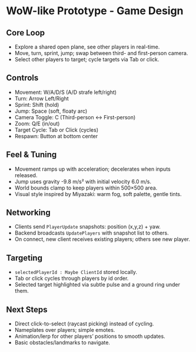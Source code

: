 # WoW-like Prototype - Game Design

## Core Loop

- Explore a shared open plane, see other players in real-time.
- Move, turn, sprint, jump; swap between third- and first-person camera.
- Select other players to target; cycle targets via Tab or click.

## Controls

- Movement: W/A/D/S (A/D strafe left/right)
- Turn: Arrow Left/Right
- Sprint: Shift (hold)
- Jump: Space (soft, floaty arc)
- Camera Toggle: C (Third-person ↔ First-person)
- Zoom: Q/E (in/out)
- Target Cycle: Tab or Click (cycles)
- Respawn: Button at bottom center

## Feel & Tuning

- Movement ramps up with acceleration; decelerates when inputs released.
- Jump uses gravity -9.8 m/s² with initial velocity 6.0 m/s.
- World bounds clamp to keep players within 500×500 area.
- Visual style inspired by Miyazaki: warm fog, soft palette, gentle tints.

## Networking

- Clients send `PlayerUpdate` snapshots: position (x,y,z) + yaw.
- Backend broadcasts `UpdatePlayers` with snapshot list to others.
- On connect, new client receives existing players; others see new player.

## Targeting

- `selectedPlayerId : Maybe ClientId` stored locally.
- Tab or click cycles through players by id order.
- Selected target highlighted via subtle pulse and a ground ring under them.

## Next Steps

- Direct click-to-select (raycast picking) instead of cycling.
- Nameplates over players; simple emotes.
- Animation/lerp for other players’ positions to smooth updates.
- Basic obstacles/landmarks to navigate.
